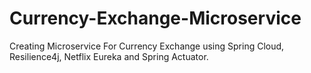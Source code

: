 # Currency-Exchange-Microservice
Creating Microservice For Currency Exchange using Spring Cloud, Resilience4j, Netflix Eureka and Spring Actuator.
